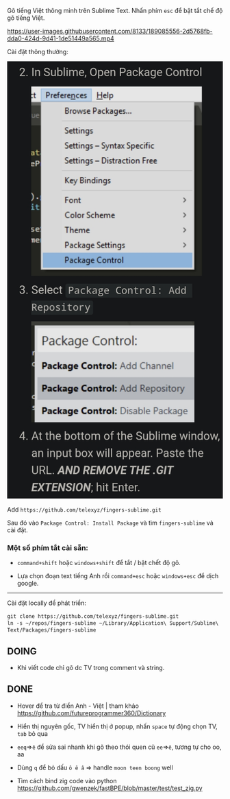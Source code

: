 Gõ tiếng Việt thông minh trên Sublime Text. Nhấn phím `esc` để bật tắt chế độ gõ tiếng Việt.

https://user-images.githubusercontent.com/8133/189085556-2d5768fb-dda0-424d-9d41-1de51449a565.mp4

Cài đặt thông thường:

![](sublime-package-repo.jpg)

Add `https://github.com/telexyz/fingers-sublime.git`

Sau đó vào `Package Control: Install Package` và tìm `fingers-sublime` và cài đặt.

### Một số phím tắt cài sẵn: 

- `command+shift` hoặc `windows+shift` để tắt / bật chết độ gõ.

- Lựa chọn đoạn text tiếng Anh rồi `command+esc` hoặc `windows+esc` để dịch google.

- - -

Cài đặt locally để phát triển:
```
git clone https://github.com/telexyz/fingers-sublime.git
ln -s ~/repos/fingers-sublime ~/Library/Application\ Support/Sublime\ Text/Packages/fingers-sublime
```
## DOING

- Khi viết code chỉ gõ dc TV trong comment và string.

## DONE

- Hover để tra từ điển Anh - Việt | tham khảo https://github.com/futureprogrammer360/Dictionary

- Hiển thị nguyên gốc, TV hiển thị ở popup, nhấn `space` tự động chọn TV, `tab` bỏ qua

- `eeq`=>`ê` để sửa sai nhanh khi gõ theo thói quen cũ `ee`=>`ê`, tương tự cho oo, aa

- Dùng `q` để bỏ dấu `ô ê â` => handle `moon teen boong` well

- Tìm cách bind zig code vào python
  https://github.com/gwenzek/fastBPE/blob/master/test/test_zig.py
